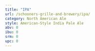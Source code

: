 ```yaml
---
title: "IPA"
url: /schooners-grille-and-brewery/ipa/
category: North American Ale
style: American-Style India Pale Ale
abv: 0
ibu: 0
srm: 0
upc: 0
---
```


